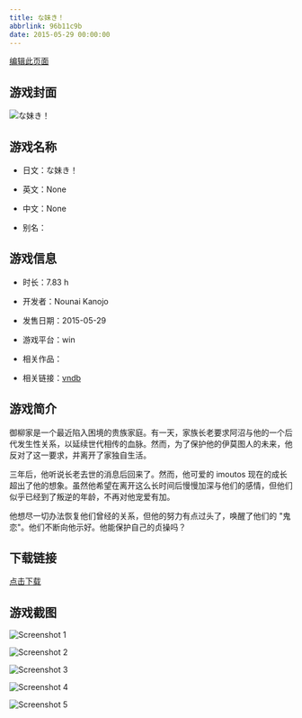 ```yaml
---
title: な妹き！
abbrlink: 96b11c9b
date: 2015-05-29 00:00:00
---
```

[编辑此页面](https://github.com/ACG-3/ADV3-source/blob/main/source/_posts/games/%E3%81%AA%E5%A6%B9%E3%81%8D%EF%BC%81.md)

## 游戏封面

![な妹き！](https%3A//pan.timero.xyz/onedrive/img_lib_001/%E3%81%AA%E5%A6%B9%E3%81%8D%EF%BC%81_cover.avif)


## 游戏名称

- 日文：な妹き！
- 英文：None
- 中文：None

- 别名：


## 游戏信息

- 时长：7.83 h
- 开发者：Nounai Kanojo
- 发售日期：2015-05-29
- 游戏平台：win
- 相关作品：

- 相关链接：[vndb](https://vndb.org/v16405)


## 游戏简介

御柳家是一个最近陷入困境的贵族家庭。有一天，家族长老要求阿沼与他的一个后代发生性关系，以延续世代相传的血脉。然而，为了保护他的伊莫图人的未来，他反对了这一要求，并离开了家独自生活。

三年后，他听说长老去世的消息后回来了。然而，他可爱的 imoutos 现在的成长超出了他的想象。虽然他希望在离开这么长时间后慢慢加深与他们的感情，但他们似乎已经到了叛逆的年龄，不再对他宠爱有加。

他想尽一切办法恢复他们曾经的关系，但他的努力有点过头了，唤醒了他们的 "鬼恋"。他们不断向他示好。他能保护自己的贞操吗？




## 下载链接

[点击下载](https://pan.timero.xyz/onedrive/adv_lib_001/%E3%81%AA%E5%A6%B9%E3%81%8D%EF%BC%81)


## 游戏截图


![Screenshot 1](https%3A//pan.timero.xyz/onedrive/img_lib_001/%E3%81%AA%E5%A6%B9%E3%81%8D%EF%BC%81_Screenshot_1.avif)

![Screenshot 2](https%3A//pan.timero.xyz/onedrive/img_lib_001/%E3%81%AA%E5%A6%B9%E3%81%8D%EF%BC%81_Screenshot_2.avif)

![Screenshot 3](https%3A//pan.timero.xyz/onedrive/img_lib_001/%E3%81%AA%E5%A6%B9%E3%81%8D%EF%BC%81_Screenshot_3.avif)

![Screenshot 4](https%3A//pan.timero.xyz/onedrive/img_lib_001/%E3%81%AA%E5%A6%B9%E3%81%8D%EF%BC%81_Screenshot_4.avif)

![Screenshot 5](https%3A//pan.timero.xyz/onedrive/img_lib_001/%E3%81%AA%E5%A6%B9%E3%81%8D%EF%BC%81_Screenshot_5.avif)


